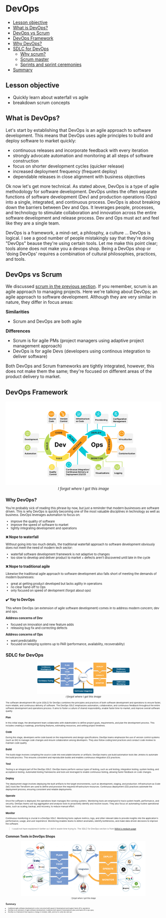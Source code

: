 # DevOps
* [Lesson objective](#lesson-objective)
* [What is DevOps?](#what-is-devops)
* [DevOps vs Scrum](#devops-vs-scrum)
* [DevOps Framework](#devops-framework)
* [Why DevOps?](#why-devops)
* [SDLC for DevOps](#sdlc-for-devops)
  * [Why scrum?](#why-scrum)
  * [Scrum master](#scrum-master)
  * [Sprints and sprint ceremonies](#sprints-and-sprint-ceremonies)
* [Summary](#summary)

## Lesson objective
* Quickly learn about waterfall vs agile
* breakdown scrum concepts

## What is DevOps?
Let's start by establishing that DevOps is an agile approach to software development. This means that DevOps uses agile principles to build and deploy software to market quickly:
* continuous releases and incorporate feedback with every iteration
* strongly advocate automation and monitoring at all steps of software construction
* focus on shorter development cycles (quicker release)
* increased deployment frequency (frequent deploy)
* dependable releases in close alignment with business objectives

Ok now let's get more technical. As stated above, DevOps is a type of agile methodology for software development. DevOps unites the often separate functions of software development (Dev) and production operations (Ops) into a single, integrated, and continuous process. DevOps is about breaking down the barriers between Dev and Ops. It leverages people, processes, and technology to stimulate collaboration and innovation across the entire software development and release process. Dev and Ops must act and feel like they are a single team. 

DevOps is a framework, a mind-set, a philosphy, a culture ... DevOps is logical. I see a good number of people mistakingly say that they're doing "DevOps" beause they're using certain tools. Let me make this point clear; tools alone does not make you a devops shop. Being a DevOps shop or 'doing DevOps' requires a combination of cultural philosophies, practices, and tools. 

## DevOps vs Scrum
We discussed [scrum in the previous section](scrum.md). If you remember, scrum is an agile approach to managing projects. Here we're talking about DevOps; an agile approach to software development. Although they are very similar in nature, they differ in focus areas:

**Similarities**
* Scrum and DevOps are both agile

**Differences**
* Scrum is for agile PMs (project managers using adaptive project management approach)
* DevOps is for agile Devs (developers using continous integration to deliver software)

Both DevOps and Scrum frameworks are tightly integrated, however, this does not make them the same; they're focused on different areas of the product delivery to market.

## DevOps Framework
<p align="center"><img src="../../images/devops-framework.PNG" ><br/><small><i>I forgot where I got this image</i><small></p>

## Why DevOps?
You're probably sick of reading this phrase by now, but just a reminder that modern businesses are software driven. This is why DevOps is quickly becoming one of the most valuable disciplines in technology as well as business. DevOps leverages automation to focus on:
* improve the quality of software
* improve the speed of software to market
* tightly integrating development and operations

### :x: Nope to waterfall
Without going into too much details, the traditional waterfall approach to software development obviously does not meet the need of modern tech sector:
* waterfall software development framework is not adaptive to changes
* too slow to develop and deliver product to market
• defects aren’t discovered until late in the cycle

### :x: Nope to traditional agile
Likewise the traditional agile approach to software development also falls short of meeting the demands of modern businesses:
* great at getting product developed but lacks agility in operations
* no clear hand-off to Ops
* only focused on speed of devlopment (forgot about ops)

### :heavy_check_mark: Yay to DevOps
This where DevOps (an extension of agile software development) comes in to address modern concern; dev and ops.

**Address concerns of Dev**
* focused on innovation and new feature adds
* releasing bug fix and correcting defects

**Address concerns of Ops**
* want predictability
* focused on keeping systems up to PAR (performance, availability, recoverability)

## SDLC for DevOps
<p align="center"><img src="../../images/devops-framework2.PNG" width="60%" height="60%" ><br/><small><i>I forgot where I got this image</i><small></p>

The software development life cycle (SDLC) for DevOps combines the principles and practices of both software development and operations to ensure faster, more reliable, and continuous delivery of software. The DevOps SDLC emphasizes automation, collaboration, and continuous feedback throughout the entire software development and operations process. It aims to foster a culture of shared responsibility, enable faster time-to-market, and improve overall software quality.

### Plan
In this initial stage, the development team collaborates with stakeholders to define project goals, requirements, and plan the development process. This includes creating a roadmap, prioritizing features, estimating resources, and setting project timelines.

### Code
During this stage, developers write code based on the requirements and design specifications. DevOps teams emphasize the use of version control systems (such as Git) to manage code changes and ensure collaboration among developers. They also follow coding best practices and conduct code reviews to maintain code quality.

### Build
The build stage involves compiling the source code into executable binaries or artifacts. DevOps teams use build automation tools like Jenkins to automate the build process. This ensures consistent and reproducible builds and enables continuous integration (CI) practices.

### Test
Testing is an integral part of the DevOps SDLC. DevOps teams perform various types of testing, such as unit testing, integration testing, system testing, and acceptance testing. Automated testing frameworks and tools are leveraged to enable continuous testing, allowing faster feedback on code changes.

###  Deploy
The deployment stage involves deploying the built artifacts to the target environments, such as development, staging, and production. Infrastructure as Code (IaC) tools like Terraform are used to define and provision the required infrastructure resources. Continuous deployment (CD) practices automate the deployment process, ensuring consistent and reliable deployments.

### Operate
Once the software is deployed, the operations team manages the running systems. Monitoring tools are employed to track system health, performance, and security. DevOps teams use log aggregation and analysis tools to proactively identify and resolve issues. They also focus on automating routine operational tasks, such as scaling, backup, and recovery, to reduce manual effort.

### Monitor
Continuous monitoring is crucial in a DevOps SDLC. Monitoring tools capture metrics, logs, and other relevant data to provide insights into the application's performance, usage, and user experience. Monitoring enables teams to detect anomalies, identify bottlenecks, and make data-driven decisions to improve the software.

> I could not have explained it better so I did'nt waste time trying to. The SDLC for DevOps section is from [Nithin's meduim page](https://nithinguruswamy.medium.com)

## Common Tools in DevOps Shops
<p align="center"><img src="../../images/devops-tools.PNG" width="80%" height="80%" ><br/><small><i>I forgot where I got this image</i><small></p>

## Summary
* traditional agile software development is only concerned with speed of development and neglect hand-off to operations
* DevOps is an extension of agile software development; it address both speed of development (dev) and hand-off to ops (ops)
* DevOps is a framework that requires a change in mindset, skills, and tool to unify dev and ops
